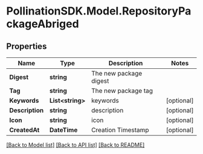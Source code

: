 
# PollinationSDK.Model.RepositoryPackageAbriged

## Properties

Name | Type | Description | Notes
------------ | ------------- | ------------- | -------------
**Digest** | **string** | The new package digest | 
**Tag** | **string** | The new package tag | 
**Keywords** | **List&lt;string&gt;** | keywords | [optional] 
**Description** | **string** | description | [optional] 
**Icon** | **string** | icon | [optional] 
**CreatedAt** | **DateTime** | Creation Timestamp | [optional] 

[[Back to Model list]](../README.md#documentation-for-models)
[[Back to API list]](../README.md#documentation-for-api-endpoints)
[[Back to README]](../README.md)

